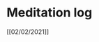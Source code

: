 # Meditation log
[[02/02/2021]]

<!-- {BearID:E24787D1-FC86-4FD2-B5ED-A80F86346E9F-7172-00006DFD7C8A1251} -->
